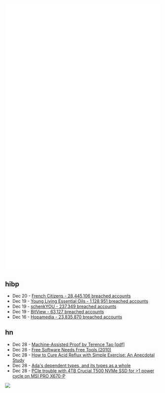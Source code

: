 ![Metrics](https://raw.githubusercontent.com/phixion/phixion/master/metrics.svg)

## hibp

<!--
for https://github.com/phixion/phixion/blob/main/.github/workflows/feeds.yml
-->
<!--START_SECTION:haveibeenpwnd-->
- Dec 20 - [French Citizens - 28,445,106 breached accounts](https://haveibeenpwned.com/PwnedWebsites#FrenchCitizens)
- Dec 19 - [Young Living Essential Oils - 1,128,951 breached accounts](https://haveibeenpwned.com/PwnedWebsites#YoungLivingEssentialOils)
- Dec 19 - [schenkYOU - 237,349 breached accounts](https://haveibeenpwned.com/PwnedWebsites#schenkYOU)
- Dec 19 - [BitView - 63,127 breached accounts](https://haveibeenpwned.com/PwnedWebsites#BitView)
- Dec 16 - [Hopamedia - 23,835,870 breached accounts](https://haveibeenpwned.com/PwnedWebsites#Hopamedia)
<!--END_SECTION:haveibeenpwnd-->

## hn

<!--
for https://github.com/phixion/phixion/blob/main/.github/workflows/feeds.yml
-->
<!--START_SECTION:hn-->
- Dec 28 - [Machine-Assisted Proof by Terence Tao [pdf]](https://www.ams.org/notices/202501/rnoti-p6.pdf)
- Dec 28 - [Free Software Needs Free Tools (2010)](https://mako.cc/writing/hill-free_tools.html)
- Dec 28 - [How to Cure Acid Reflux with Simple Exercise: An Anecdotal Study](https://pmc.ncbi.nlm.nih.gov/articles/PMC9106553/)
- Dec 28 - [Ada's dependent types, and its types as a whole](https://nytpu.com/gemlog/2024-12-27)
- Dec 28 - [PCIe trouble with 4TB Crucial T500 NVMe SSD for >1 power cycle on MSI PRO X670-P](https://forum.level1techs.com/t/bizarre-pcie-trouble-with-4tb-crucial-t500-nvme-ssd/222915)
<!--END_SECTION:hn-->

<!--
for https://yhype.me
-->
![](https://hit.yhype.me/github/profile?user_id=13013670)
